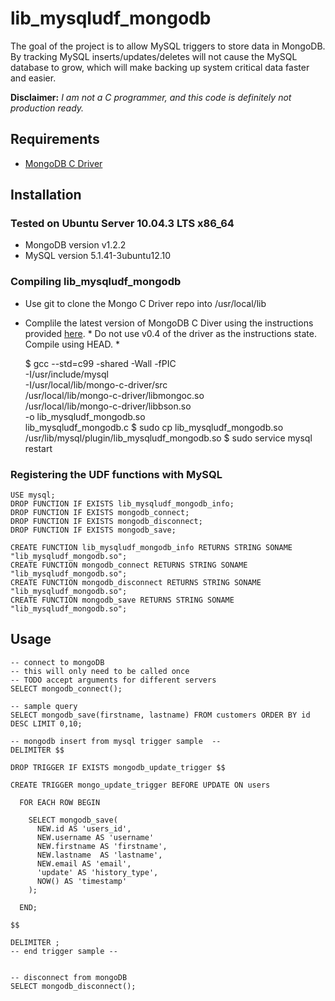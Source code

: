 # lib_mysqludf_mongodb

The goal of the project is to allow MySQL triggers to store data in MongoDB.  By tracking MySQL inserts/updates/deletes will not cause the MySQL database to grow, which will make backing up system critical data faster and easier.

**Disclaimer:** *I am not a C programmer, and this code is definitely not production ready.*

## Requirements
*  [MongoDB C Driver](http://www.mongodb.org/display/DOCS/C+Language+Center)

## Installation

### Tested on Ubuntu Server 10.04.3 LTS x86_64
* MongoDB version v1.2.2
* MySQL version 5.1.41-3ubuntu12.10

### Compiling lib_mysqludf_mongodb
* Use git to clone the Mongo C Driver repo into /usr/local/lib
* Complile the latest version of MongoDB C Diver using the instructions provided [here](http://api.mongodb.org/c/current/building.html).  * Do not use v0.4 of the driver as the instructions state. Compile using HEAD. *

    $ gcc --std=c99 -shared -Wall -fPIC \
      -I/usr/include/mysql \
      -I/usr/local/lib/mongo-c-driver/src \
      /usr/local/lib/mongo-c-driver/libmongoc.so \
      /usr/local/lib/mongo-c-driver/libbson.so \
      -o lib_mysqludf_mongodb.so  \
      lib_mysqludf_mongodb.c
    $ sudo cp lib_mysqludf_mongodb.so /usr/lib/mysql/plugin/lib_mysqludf_mongodb.so
    $ sudo service mysql restart

### Registering the UDF functions with MySQL
    USE mysql;
    DROP FUNCTION IF EXISTS lib_mysqludf_mongodb_info;
    DROP FUNCTION IF EXISTS mongodb_connect;
    DROP FUNCTION IF EXISTS mongodb_disconnect;
    DROP FUNCTION IF EXISTS mongodb_save;

    CREATE FUNCTION lib_mysqludf_mongodb_info RETURNS STRING SONAME "lib_mysqludf_mongodb.so";
    CREATE FUNCTION mongodb_connect RETURNS STRING SONAME "lib_mysqludf_mongodb.so";
    CREATE FUNCTION mongodb_disconnect RETURNS STRING SONAME "lib_mysqludf_mongodb.so";
    CREATE FUNCTION mongodb_save RETURNS STRING SONAME "lib_mysqludf_mongodb.so";

## Usage
    -- connect to mongoDB
    -- this will only need to be called once
    -- TODO accept arguments for different servers
    SELECT mongodb_connect();

    -- sample query
    SELECT mongodb_save(firstname, lastname) FROM customers ORDER BY id DESC LIMIT 0,10;

    -- mongodb insert from mysql trigger sample  --
    DELIMITER $$

    DROP TRIGGER IF EXISTS mongodb_update_trigger $$
     
    CREATE TRIGGER mongo_update_trigger BEFORE UPDATE ON users
      
      FOR EACH ROW BEGIN
      
        SELECT mongodb_save(
          NEW.id AS 'users_id',
          NEW.username AS 'username'
          NEW.firstname AS 'firstname', 
          NEW.lastname  AS 'lastname',
          NEW.email AS 'email',
          'update' AS 'history_type',
          NOW() AS 'timestamp'
        );
     
      END;

    $$

    DELIMITER ;
    -- end trigger sample --


    -- disconnect from mongoDB
    SELECT mongodb_disconnect();
